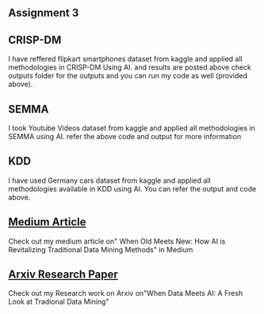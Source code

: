 ## Assignment 3 

## CRISP-DM
I have reffered flipkart smartphones dataset from kaggle and applied all methodologies in CRISP-DM Using AI. and results are posted above check outputs folder for the outputs and you can run my code as well (provided above).

## SEMMA
I took Youtube Videos dataset from kaggle and applied all methodologies in SEMMA using AI. refer the above code and output for more information

## KDD
I have used Germany cars dataset from kaggle and applied all methodologies available in KDD using AI. You can refer the output and code above.

## [Medium Article](https://medium.com/@Faizahameds/when-old-meets-new-how-ai-is-revitalizing-traditional-data-mining-methods-9d2827d87c09)

Check out my medium article on" When Old Meets New: How AI is Revitalizing Traditional Data Mining Methods" in Medium

## [Arxiv Research Paper](https://arxiv.org/submit/5131139/view)

Check out my Research work on Arxiv on"When Data Meets AI: A Fresh Look at Tradional Data Mining"
